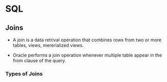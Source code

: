 # SQL

## Joins

* A join is a data retrival operation that combines rows from two or more tables, views, mererialized views. 

* Oracle performs a join operation whenever multiple table appear in the from clause of the query.

### Types of Joins
